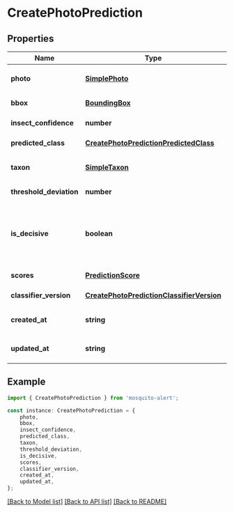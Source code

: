 # CreatePhotoPrediction


## Properties

Name | Type | Description | Notes
------------ | ------------- | ------------- | -------------
**photo** | [**SimplePhoto**](SimplePhoto.md) |  | [readonly] [default to undefined]
**bbox** | [**BoundingBox**](BoundingBox.md) |  | [default to undefined]
**insect_confidence** | **number** | Insect confidence | [default to undefined]
**predicted_class** | [**CreatePhotoPredictionPredictedClass**](CreatePhotoPredictionPredictedClass.md) |  | [default to undefined]
**taxon** | [**SimpleTaxon**](SimpleTaxon.md) |  | [readonly] [default to undefined]
**threshold_deviation** | **number** |  | [default to undefined]
**is_decisive** | **boolean** | Indicates if this prediction can close the identification task. | [optional] [default to undefined]
**scores** | [**PredictionScore**](PredictionScore.md) |  | [default to undefined]
**classifier_version** | [**CreatePhotoPredictionClassifierVersion**](CreatePhotoPredictionClassifierVersion.md) |  | [default to undefined]
**created_at** | **string** |  | [readonly] [default to undefined]
**updated_at** | **string** |  | [readonly] [default to undefined]

## Example

```typescript
import { CreatePhotoPrediction } from 'mosquito-alert';

const instance: CreatePhotoPrediction = {
    photo,
    bbox,
    insect_confidence,
    predicted_class,
    taxon,
    threshold_deviation,
    is_decisive,
    scores,
    classifier_version,
    created_at,
    updated_at,
};
```

[[Back to Model list]](../README.md#documentation-for-models) [[Back to API list]](../README.md#documentation-for-api-endpoints) [[Back to README]](../README.md)
